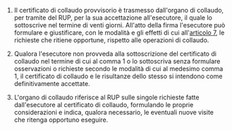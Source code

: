 1. Il certificato di collaudo provvisorio è trasmesso dall'organo di collaudo, per tramite del RUP, per la sua accettazione all'esecutore, il quale lo sottoscrive nel termine di venti giorni. All'atto della firma l'esecutore può formulare e giustificare, con le modalità e gli effetti di cui all'[articolo 7](/allegato-2.14-articolo-7/1), le richieste che ritiene opportune, rispetto alle operazioni di collaudo.

2. Qualora l'esecutore non provveda alla sottoscrizione del certificato di collaudo nel termine di cui al comma 1 o lo sottoscriva senza formulare osservazioni o richieste secondo le modalità di cui al medesimo comma 1, il certificato di collaudo e le risultanze dello stesso si intendono come definitivamente accettate.

3. L'organo di collaudo riferisce al RUP sulle singole richieste fatte dall'esecutore al certificato di collaudo, formulando le proprie considerazioni e indica, qualora necessario, le eventuali nuove visite che ritenga opportuno eseguire.